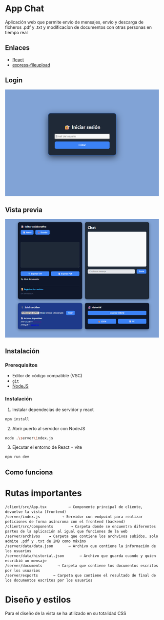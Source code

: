 # App Chat

Aplicación web que permite envio de mensajes, envio y descarga de ficheros .pdf y .txt y modificacíon de documentos con otras personas en tiempo real

## Enlaces

- [React](https://es.react.dev/)
- [express-fileupload](https://www.npmjs.com/package/express-fileupload)

## Login

![alt text](./readme_img/login.png)

## Vista previa

![alt text](./readme_img/general.png)

## Instalación

### Prerequisitos

- Editor de código compatible (VSC)
- [`git`](https://git-scm.com/)
- [NodeJS](https://nodejs.org/en)


### Instalación

1. Instalar dependecias de servidor y react
```bash
npm install
```   

2. Abrir puerto al servidor con NodeJS

```bash
node .\server\index.js
```

3. Ejecutar el entorno de React + vite
```bash
npm run dev
```

## Como funciona

# Rutas importantes

```
/client/src/App.tsx          → Componente principal de cliente, devuelve la vista (frontend)
/server/index.js          → Servidor con endpoint para realizar peticiones de forma asíncrona con el frontend (backend)
/client/src/components        → Carpeta donde se encuentra diferentes partes de la aplicación al igual que funciones de la web
/server/archivos    → Carpeta que contiene los archvivos subidos, solo admite .pdf y .txt de 2MB como máximo
/server/data/data.json       → Archivo que contiene la información de los usuarios
/server/data/historial.json       → Archivo que guarda cuando y quien escribió un mensaje 
/server/documents       → Carpeta que contiene los documentos escritos por los usuarios
/server/exports       → Carpeta que contiene el resultado de final de los documentos escritos por los usuarios
```

# Diseño y estilos

Para el diseño de la vista se ha utilizado en su totalidad CSS